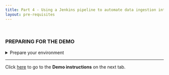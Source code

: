 ```yaml
---
title: Part 4 - Using a Jenkins pipeline to automate data ingestion into IBM Concert <br/> <small> <i> Tech Sales enablement </i> </small>
layout: pre-requisites
---
```


<span id="top"></span>

<br/>

### **PREPARING FOR THE DEMO**

<details markdown="1">

<summary>Prepare your environment</summary>

• OpenShift cluster <br/>
• IBM Concert (SaaS, VM or OCP) <br/>
• Image registry access <br/>
• Quote of the Day (QotD) sample application <br/>
• <a href="https://pages.github.ibm.com/cs-tel-ibm-concert/training/module2/tekton-prereqs/" target="_blank" rel="noreferrer">Command-line clients (OS dependent)</a> <br/>
• <a href="https://helm.sh/docs/intro/install/" target="_blank" rel="noreferrer">Helm CLI</a> <br/>

</details>

***

Click [here](demo-instructions) to go to the **Demo instructions** on the next tab.